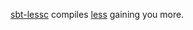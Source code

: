 [sbt-lessc][lsbt] compiles [less][less] gaining you more.

[lsbt]: https://github.com/hitsoft/sbt-lessc#readme
[less]: http://lesscss.org/
